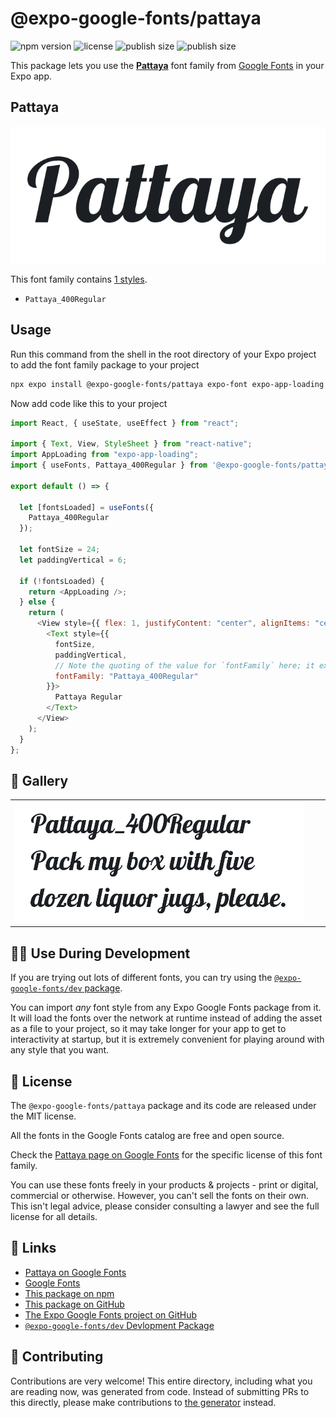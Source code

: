 # @expo-google-fonts/pattaya

![npm version](https://flat.badgen.net/npm/v/@expo-google-fonts/pattaya)
![license](https://flat.badgen.net/github/license/expo/google-fonts)
![publish size](https://flat.badgen.net/packagephobia/install/@expo-google-fonts/pattaya)
![publish size](https://flat.badgen.net/packagephobia/publish/@expo-google-fonts/pattaya)

This package lets you use the [**Pattaya**](https://fonts.google.com/specimen/Pattaya) font family from [Google Fonts](https://fonts.google.com/) in your Expo app.

## Pattaya

![Pattaya](./font-family.png)

This font family contains [1 styles](#-gallery).

- `Pattaya_400Regular`

## Usage

Run this command from the shell in the root directory of your Expo project to add the font family package to your project

```sh
npx expo install @expo-google-fonts/pattaya expo-font expo-app-loading
```

Now add code like this to your project

```js
import React, { useState, useEffect } from "react";

import { Text, View, StyleSheet } from "react-native";
import AppLoading from "expo-app-loading";
import { useFonts, Pattaya_400Regular } from '@expo-google-fonts/pattaya';

export default () => {

  let [fontsLoaded] = useFonts({
    Pattaya_400Regular
  });

  let fontSize = 24;
  let paddingVertical = 6;

  if (!fontsLoaded) {
    return <AppLoading />;
  } else {
    return (
      <View style={{ flex: 1, justifyContent: "center", alignItems: "center" }}>
        <Text style={{
          fontSize,
          paddingVertical,
          // Note the quoting of the value for `fontFamily` here; it expects a string!
          fontFamily: "Pattaya_400Regular"
        }}>
          Pattaya Regular
        </Text>
      </View>
    );
  }
};
```

## 🔡 Gallery


||||
|-|-|-|
|![Pattaya_400Regular](./Pattaya_400Regular.ttf.png)||||


## 👩‍💻 Use During Development

If you are trying out lots of different fonts, you can try using the [`@expo-google-fonts/dev` package](https://github.com/expo/google-fonts/tree/master/font-packages/dev#readme).

You can import _any_ font style from any Expo Google Fonts package from it. It will load the fonts over the network at runtime instead of adding the asset as a file to your project, so it may take longer for your app to get to interactivity at startup, but it is extremely convenient for playing around with any style that you want.


## 📖 License

The `@expo-google-fonts/pattaya` package and its code are released under the MIT license.

All the fonts in the Google Fonts catalog are free and open source.

Check the [Pattaya page on Google Fonts](https://fonts.google.com/specimen/Pattaya) for the specific license of this font family.

You can use these fonts freely in your products & projects - print or digital, commercial or otherwise. However, you can't sell the fonts on their own. This isn't legal advice, please consider consulting a lawyer and see the full license for all details.

## 🔗 Links

- [Pattaya on Google Fonts](https://fonts.google.com/specimen/Pattaya)
- [Google Fonts](https://fonts.google.com/)
- [This package on npm](https://www.npmjs.com/package/@expo-google-fonts/pattaya)
- [This package on GitHub](https://github.com/expo/google-fonts/tree/master/font-packages/pattaya)
- [The Expo Google Fonts project on GitHub](https://github.com/expo/google-fonts)
- [`@expo-google-fonts/dev` Devlopment Package](https://github.com/expo/google-fonts/tree/master/font-packages/dev)

## 🤝 Contributing

Contributions are very welcome! This entire directory, including what you are reading now, was generated from code. Instead of submitting PRs to this directly, please make contributions to [the generator](https://github.com/expo/google-fonts/tree/master/packages/generator) instead.
